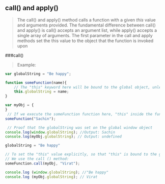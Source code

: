 ## call() and apply()

>The call() and apply() method calls a function with a given *this* value and arguments provided.
>The fundamental difference between call() and apply() is call() accepts an argument list, while apply() accepts a single array of arguments.
The first parameter in the call and apply methods set the this value to the object that the function is invoked upon

###call()
>Example:

```javascript
var globalString = "Be happy";

function someFunction(name){
	// The "this" keyword here will be bound to the global object, unless we set the "this" with Call or Apply
	this.globalString = name;
}

var myObj = {
}
 // If we execute the someFunction function here, "this" inside the function is bound to the global window object:
someFunction("Sachin");

 // Proof that the globalString was set on the global window object
console.log(window.globalString); //Output: Sachin
console.log(myObj.globalString); // Output: undefined

globalString = "Be happy"

// To set the "this" value explicitly, so that "this" is bound to the gameController,
// We use the call () method:
someFunction.call(myObj, "Virat");

console.log (window.globalString); //"Be happy"
console.log (myObj.globalString); // Virat
```

